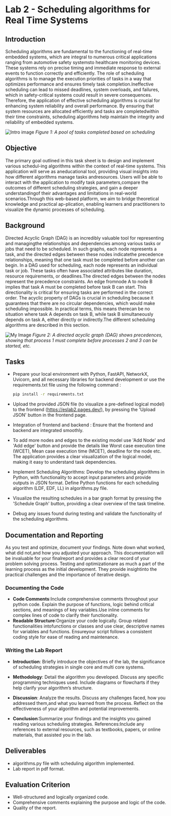 # Lab 2 - Scheduling algorithms for Real Time Systems
## Introduction

Scheduling algorithms are fundamental to the functioning of real-time embedded systems, which are integral to numerous critical applications ranging from automotive safety systemsto  healthcare  monitoring  devices. These  systems  rely  on  precise  timing  and  immediate response  to  external  events  to  function  correctly  and  efficiently. The  role  of  scheduling algorithms is to manage the execution priorities of tasks in a way that optimizes performance and ensures timely task completion.Ineffective  scheduling  can lead  to missed deadlines, system overloads, and failures,  which in safety-critical systems could result in severe consequences.  Therefore, the application of effective scheduling algorithms is crucial for enhancing system reliability and overall performance.  By ensuring that system resources are allocated efficiently and tasks are completedwithin their time constraints, scheduling algorithms help maintain the integrity and reliability of embedded systems.

![Intro image](https://upload.wikimedia.org/wikipedia/commons/0/0c/Thread_pool.svg)
*Figure 1: A pool of tasks completed based on scheduling*
## Objective

The primary goal outlined in this task sheet is to design and implement various schedul-ing algorithms within the context of real-time systems.  This application will serve as aneducational tool, providing visual insights into how different algorithms manage tasks andresources.  Users will be able to interact with the application to modify task parameters,compare the outcomes of different scheduling strategies, and gain a deeper understandingof their advantages and limitations in real-world scenarios.Through this web-based platform, we aim to bridge theoretical knowledge and practical ap-plication, enabling learners and practitioners to visualize the dynamic processes of scheduling.

## Background 

Directed Acyclic Graph (DAG) is an incredibly valuable tool for representing and managingthe relationships and dependencies among various tasks or jobs that need to be scheduled. In such graphs, each node represents a task, and the directed edges between these nodes indicatethe precedence relationships, meaning that one task must be completed before another can begin.  In a DAG used for scheduling, each node represents an individual task or job.  These tasks  often  have  associated  attributes  like  duration,  resource  requirements,  or  deadlines.The directed edges between the nodes represent the precedence constraints.  An edge fromnode A to node B implies that task A must be completed before task B can start.  This directionality is critical for ensuring tasks are performed in the correct order.  The acyclic property of DAGs is crucial in scheduling because it guarantees that there are no circular dependencies, which would make scheduling impossible.  In practical terms, this means therecan be no situation where task A depends on task B, while task B simultaneously depends on task A, either directly or indirectly.The different scheduling algorithms are described in this section.

![My Image](./images/DAG.png)
*Figure 2: A directed acyclic graph (DAG) shows precedences, showing that process 1 must complete before processes 2 and 3 can be started, etc.*

## Tasks

 - Prepare your local environment with Python, FastAPI, NetworkX, Uvicorn, and all necessary libraries for backend development or use the requirements.txt file using the following command :
    ``` BASH
    pip install -r requirements.txt
    ```
 - Upload the provided JSON file (to visualize a pre-defined logical model) to the frontend (https://eslab2.pages.dev/), by pressing the 'Upload JSON' button in the frontend page.

 - Integration of frontend and backend : Ensure that the frontend and backend are integrated smoothly.

 - To add more nodes and edges to the existing model use 'Add Node' and 'Add edge' button and provide the details like Worst case execution time (WCET), Mean case execution time (MCET), deadline for the node etc.  The application provides a clear visualization of the logical model, making it easy to understand task dependencies.  
 
 - Implement Scheduling Algorithms:  Develop the scheduling algorithms in Python, with functionality to accept input parameters and provide outputs in JSON format. Define  Python  functions  for  each  scheduling  algorithm  (LDF, EDF, LL)  in algorithms.py file.

 - Visualize the resulting schedules in a bar graph format by pressing the 'Schedule Graph' button, providing a clear overview of the task timeline.
 
 - Debug any issues found during testing and validate the functionality of the scheduling algorithms.
 


 ## Documentation and Reporting

 As you test and optimize, document your findings.  Note down what worked, what did not,and how you adjusted your approach.  This documentation will be invaluable for your finalreport and provides a clear record of your problem solving process.  Testing and optimizationare as much a part of the learning process as the initial development.  They provide insightinto the practical challenges and the importance of iterative design.

 ### Documenting the Code

 - **Code Comments**:Include comprehensive comments throughout your python code.  Explain the purpose of functions, logic behind critical sections, and meanings of key variables.Use inline comments for complex lines of code to clarify their functionality.
 - **Readable  Structure**:Organize  your  code  logically.   Group  related  functionalities  intofunctions  or  classes  and  use  clear,  descriptive  names  for  variables  and  functions.   Ensureyour script follows a consistent coding style for ease of reading and maintenance.

 ### Writing the Lab Report

 - **Introduction**: Briefly  introduce  the  objectives  of  the  lab,  the  significance  of  scheduling strategies in single core and multi core systems.
 - **Methodology**: Detail  the  algorithm  you  developed.   Discuss  any  specific  programming techniques used.  Include diagrams or flowcharts if they help clarify your algorithm’s structure.
 - **Discussion**: Analyze the results.  Discuss any challenges faced, how you addressed them,and what you learned from the process.  Reflect on the effectiveness of your algorithm and potential improvements.
 
 - **Conclusion**:Summarize your findings and the insights you gained reading various scheduling strategies. References:Include  any  references  to  external  resources,  such  as  textbooks,  papers,  or online materials, that assisted you in the lab.

 ## Deliverables

 - algorithms.py file with scheduling algorithm implemented.
 - Lab report in pdf format.

 ## Evaluation Criterion

 - Well-structured and logically organized code.
 - Comprehensive comments explaining the purpose and logic of the code.
 - Quality of the report.




